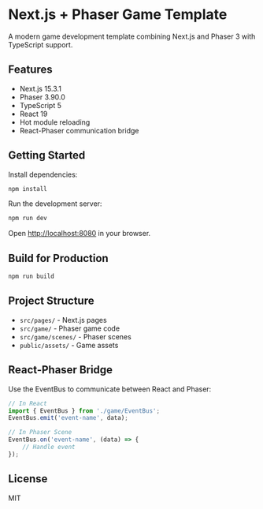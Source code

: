 # Next.js + Phaser Game Template

A modern game development template combining Next.js and Phaser 3 with TypeScript support.

## Features

- Next.js 15.3.1
- Phaser 3.90.0
- TypeScript 5
- React 19
- Hot module reloading
- React-Phaser communication bridge

## Getting Started

Install dependencies:

```bash
npm install
```

Run the development server:

```bash
npm run dev
```

Open [http://localhost:8080](http://localhost:8080) in your browser.

## Build for Production

```bash
npm run build
```

## Project Structure

- `src/pages/` - Next.js pages
- `src/game/` - Phaser game code
- `src/game/scenes/` - Phaser scenes
- `public/assets/` - Game assets

## React-Phaser Bridge

Use the EventBus to communicate between React and Phaser:

```typescript
// In React
import { EventBus } from './game/EventBus';
EventBus.emit('event-name', data);

// In Phaser Scene
EventBus.on('event-name', (data) => {
    // Handle event
});
```

## License

MIT
